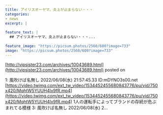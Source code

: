 ```yaml
---
title: アイリスオーヤマ、炎上が止まらない・・・
categories:
- news
excerpt: |
  
feature_text: |
  ## アイリスオーヤマ、炎上が止まらない・・・...
  
feature_image: "https://picsum.photos/2560/600?image=733"
image: "https://picsum.photos/2560/600?image=733"
---
```


[http://vipsister23.com/archives/10043689.html](http://vipsister23.com/archives/10043689.html)
posted on 

<!--more-->

1: 風吹けば名無し 2022/06/08(水) 21:57:45.33 ID:mDYNO3s00.net [https://video.twimg.com/ext_tw_video/1534452455680843776/pu/vid/750x420/MqhtW5YUUH4Ix9fR.mp4](https://video.twimg.com/ext_tw_video/1534452455680843776/pu/vid/750x420/MqhtW5YUUH4Ix9fR.mp4) 1人の運転手によってブランドの存続が危ぶまれてる模様 3: 風吹けば名無し 2022/06/08(水) 2...
